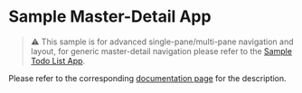 # Sample Master-Detail App

> ⚠  This sample is for advanced single-pane/multi-pane navigation and layout, for generic master-detail navigation please refer to the [Sample Todo List App](https://arkivanov.github.io/Decompose/samples/#sample-todo-list-app).

Please refer to the corresponding [documentation page](https://arkivanov.github.io/Decompose/samples/#sample-master-detail-app) for the description.
